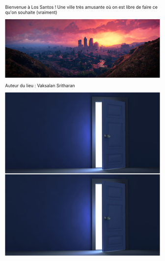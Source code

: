 Bienvenue à Los Santos ! 
Une ville très amusante où on est libre de faire ce qu'on souhaite (vraiment)

![Los Santos](/images/lossantos.jpg)

Auteur du lieu : Vaksalan Sritharan 


[![door1](/images/door.jpg)](https://github.com/Vaksalan/myLabesgi/blob/main/salle5.md)
[![door2](/images/door.jpg)](https://github.com/Vaksalan/myLabesgi/blob/main/salle3.md)
